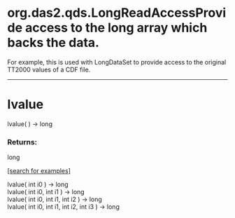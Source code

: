# org.das2.qds.LongReadAccessProvide access to the long array which backs the data.
 For example, this is used with LongDataSet to 
 provide access to the original TT2000 values of a 
 CDF file.
***
<a name="lvalue"></a>
# lvalue
lvalue(  ) &rarr; long



### Returns:
long


<a href="https://github.com/autoplot/dev/search?q=lvalue&unscoped_q=lvalue">[search for examples]</a>

lvalue( int i0 ) &rarr; long<br>
lvalue( int i0, int i1 ) &rarr; long<br>
lvalue( int i0, int i1, int i2 ) &rarr; long<br>
lvalue( int i0, int i1, int i2, int i3 ) &rarr; long<br>
